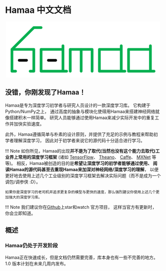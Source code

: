 
# Hamaa 中文文档

<p align="center">
	<img width=500 src="images/hamaa-logo.svg" />
</p>

## 没错，你刚发现了Hamaa！

Hamaa是专为深度学习初学者与研究人员设计的一款深度学习库。
它构建于Python/NumPy之上，
通过高度的抽象与模块化使得用Hamaa来搭建神经网络就像搭建积木一样简单。
研究人员能够通过使用Hamaa来减少实际开发中的重复工作并加快实验速度。

此外，Hamaa遵循简单与朴素的设计原则，并提供了充足的示例与教程来帮助初学者理解深度学习，
因此对于初学者来说它的源代码十分适合进行学习。



!!! Note 
	如你所见，Hamaa的出现**并不是为了取代(当然也没有这个能力去取代)工业界上常用的深度学习框架**
	(诸如
	[TensorFlow](https://www.tensorflow.org/)、
	[Theano](http://www.deeplearning.net/software/theano/)、
	[Caffe](http://caffe.berkeleyvision.org/)、
	[MXNet](http://mxnet.readthedocs.io/en/latest/)
	等等)。
	相反，Hamaa被创造的目的是**希望让深度学习的初学者能够通过使用、
	阅读Hamaa的源代码甚至去重现Hamaa来加深对神经网络/深度学习的理解**，
	以便更好地去使用上述几个工业级别的深度学习框架去解决实际问题（而不是成为一个调包/调参侠 :D）。

	如果你是深度学习的老司机并追求更复杂的模型与更快的速度，那么强烈建议你使用上述几个更加强大的深度学习库。


!!! Note
	我们建议你在[Github](https://github.com/monitor1379/hamaa)上star和watch 官方项目，
	这样当官方有更新时，你会立即知道。

## 概述

### Hamaa仍处于开发阶段

Hamaa正在快速成长，但是文档仍然需要完善，库本身也有一些不完善的地方。1.0 版本计划在未来几周内发布。